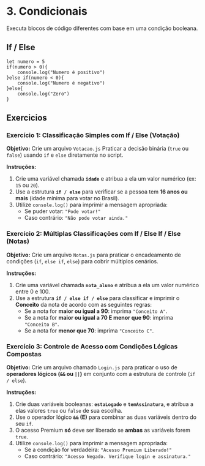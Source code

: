 # 3. Condicionais

Executa blocos de código diferentes com base em uma condição booleana.

## If / Else
```Js
let numero = 5
if(numero > 0){
    console.log("Numero é positivo")
}else if(numero < 0){
    console.log("Numero é negativo")
}else{
    console.log("Zero")
}

```

## Exercicios
### Exercício 1: Classificação Simples com If / Else (Votação)

**Objetivo:** Crie um arquivo `Votacao.js` Praticar a decisão binária (`true` ou `false`) usando `if` e `else` diretamente no script.

**Instruções:**

1.  Crie uma variável chamada **`idade`** e atribua a ela um valor numérico (ex: `15` ou `20`).
2.  Use a estrutura **`if / else`** para verificar se a pessoa tem **16 anos ou mais** (idade mínima para votar no Brasil).
3.  Utilize `console.log()` para imprimir a mensagem apropriada:
      * Se puder votar: `"Pode votar!"`
      * Caso contrário: `"Não pode votar ainda."`


### Exercício 2: Múltiplas Classificações com If / Else If / Else (Notas)

**Objetivo:** Crie um arquivo `Notas.js` para praticar o encadeamento de condições (`if`, `else if`, `else`) para cobrir múltiplos cenários.

**Instruções:**

1.  Crie uma variável chamada **`nota_aluno`** e atribua a ela um valor numérico entre 0 e 100.
2.  Use a estrutura **`if / else if / else`** para classificar e imprimir o **Conceito** da nota de acordo com as seguintes regras:
      * Se a nota for **maior ou igual a 90**: imprima `"Conceito A"`.
      * Se a nota for **maior ou igual a 70 E menor que 90**: imprima `"Conceito B"`.
      * Se a nota for **menor que 70**: imprima `"Conceito C"`.


### Exercício 3: Controle de Acesso com Condições Lógicas Compostas

**Objetivo:** Crie um arquivo chamado `Login.js` para praticar o uso de **operadores lógicos (`&&` ou `||`)** em conjunto com a estrutura de controle (`if / else`).

**Instruções:**

1.  Crie duas variáveis booleanas: **`estaLogado`** e **`temAssinatura`**, e atribua a elas valores `true` ou `false` de sua escolha.
2.  Use o operador lógico **`&&` (E)** para combinar as duas variáveis dentro do seu `if`.
3.  O acesso Premium **só** deve ser liberado se **ambas** as variáveis forem `true`.
4.  Utilize `console.log()` para imprimir a mensagem apropriada:
      * Se a condição for verdadeira: `"Acesso Premium Liberado!"`
      * Caso contrário: `"Acesso Negado. Verifique login e assinatura."`

